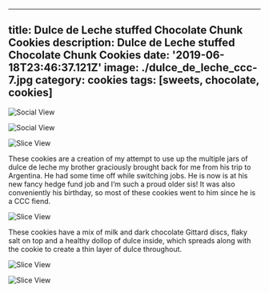 ---
title: Dulce de Leche stuffed Chocolate Chunk Cookies
description: Dulce de Leche stuffed Chocolate Chunk Cookies
date: '2019-06-18T23:46:37.121Z'
image: ./dulce_de_leche_ccc-7.jpg
category: cookies
tags: [sweets, chocolate, cookies]
------

![Social View](./dulce_de_leche_ccc-7.jpg)

![Social View](./dulce_de_leche_ccc-2.jpg)

![Slice View](./dulce_de_leche_ccc-4.jpg)

<div class="body-text">
    These cookies are a creation of my attempt to use up the multiple jars of dulce de leche my brother graciously brought back for me from his trip to Argentina.  He had some time off while switching jobs.  He is now is at his new fancy hedge fund job and I’m such a proud older sis! It was also conveniently his birthday, so most of these cookies went to him since he is a CCC fiend. 
</div>

![Slice View](./dulce_de_leche_ccc-5.jpg)

<div class="body-text">
These cookies have a mix of milk and dark chocolate Gittard discs, flaky salt on top and a healthy dollop of dulce inside, which spreads along with the cookie to create a thin layer of dulce throughout.
</div>

![Slice View](./dulce_de_leche_ccc-11.jpg)

![Slice View](./dulce_de_leche_ccc-10.jpg)